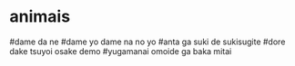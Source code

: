 # animais

#dame da ne
#dame yo dame na no yo
#anta ga suki de sukisugite
#dore dake tsuyoi osake demo
#yugamanai omoide ga baka mitai

